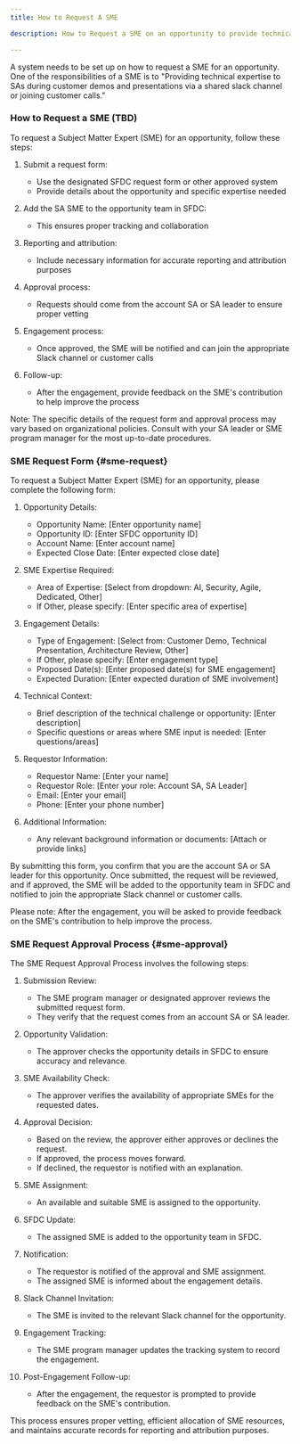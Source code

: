 ```yaml
---
title: How to Request A SME 

description: How to Request a SME on an opportunity to provide technical guidance and expertise

---
```


A system needs to be set up on how to request a SME for an opportunity. One of the responsibilities of a SME is to "Providing technical expertise to SAs during customer demos and presentations via a shared slack channel or joining customer calls."

### How to Request a SME (TBD)

To request a Subject Matter Expert (SME) for an opportunity, follow these steps:

1. Submit a request form:
   - Use the designated SFDC request form or other approved system
   - Provide details about the opportunity and specific expertise needed

2. Add the SA SME to the opportunity team in SFDC:
   - This ensures proper tracking and collaboration

3. Reporting and attribution:
   - Include necessary information for accurate reporting and attribution purposes

4. Approval process:
   - Requests should come from the account SA or SA leader to ensure proper vetting

5. Engagement process:
   - Once approved, the SME will be notified and can join the appropriate Slack channel or customer calls

6. Follow-up:
   - After the engagement, provide feedback on the SME's contribution to help improve the process

Note: The specific details of the request form and approval process may vary based on organizational policies. Consult with your SA leader or SME program manager for the most up-to-date procedures.

### **SME Request Form** {#sme-request}

To request a Subject Matter Expert (SME) for an opportunity, please complete the following form:

1. Opportunity Details:
   - Opportunity Name: [Enter opportunity name]
   - Opportunity ID: [Enter SFDC opportunity ID]
   - Account Name: [Enter account name]
   - Expected Close Date: [Enter expected close date]

2. SME Expertise Required:
   - Area of Expertise: [Select from dropdown: AI, Security, Agile, Dedicated, Other]
   - If Other, please specify: [Enter specific area of expertise]

3. Engagement Details:
   - Type of Engagement: [Select from: Customer Demo, Technical Presentation, Architecture Review, Other]
   - If Other, please specify: [Enter engagement type]
   - Proposed Date(s): [Enter proposed date(s) for SME engagement]
   - Expected Duration: [Enter expected duration of SME involvement]

4. Technical Context:
   - Brief description of the technical challenge or opportunity: [Enter description]
   - Specific questions or areas where SME input is needed: [Enter questions/areas]

5. Requestor Information:
   - Requestor Name: [Enter your name]
   - Requestor Role: [Enter your role: Account SA, SA Leader]
   - Email: [Enter your email]
   - Phone: [Enter your phone number]

6. Additional Information:
   - Any relevant background information or documents: [Attach or provide links]

By submitting this form, you confirm that you are the account SA or SA leader for this opportunity. Once submitted, the request will be reviewed, and if approved, the SME will be added to the opportunity team in SFDC and notified to join the appropriate Slack channel or customer calls.

Please note: After the engagement, you will be asked to provide feedback on the SME's contribution to help improve the process.

### **SME Request Approval Process** {#sme-approval}

The SME Request Approval Process involves the following steps:

1. Submission Review:
   - The SME program manager or designated approver reviews the submitted request form.
   - They verify that the request comes from an account SA or SA leader.

2. Opportunity Validation:
   - The approver checks the opportunity details in SFDC to ensure accuracy and relevance.

3. SME Availability Check:
   - The approver verifies the availability of appropriate SMEs for the requested dates.

4. Approval Decision:
   - Based on the review, the approver either approves or declines the request.
   - If approved, the process moves forward.
   - If declined, the requestor is notified with an explanation.

5. SME Assignment:
   - An available and suitable SME is assigned to the opportunity.

6. SFDC Update:
   - The assigned SME is added to the opportunity team in SFDC.

7. Notification:
   - The requestor is notified of the approval and SME assignment.
   - The assigned SME is informed about the engagement details.

8. Slack Channel Invitation:
   - The SME is invited to the relevant Slack channel for the opportunity.

9. Engagement Tracking:
   - The SME program manager updates the tracking system to record the engagement.

10. Post-Engagement Follow-up:
    - After the engagement, the requestor is prompted to provide feedback on the SME's contribution.

This process ensures proper vetting, efficient allocation of SME resources, and maintains accurate records for reporting and attribution purposes.
